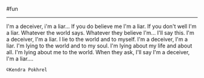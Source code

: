 
#fun

___

I'm a deceiver, i'm a liar...
If you do believe me I'm a liar.
If you don't well I'm a liar.
Whatever the world says.
Whatever they believe I'm...
I'll say this.
I'm a deceiver, I'm a liar.
I lie to the world and to myself.
I'm a deceiver, I'm a liar.
I'm lying to the world and to my soul.
I'm lying about my life and about all.
I'm lying about me to the world.
When they ask, I'll say
I'm a deceiver, I'm a liar....


`©Kendra Pokhrel`
